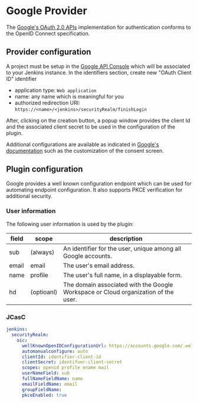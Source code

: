 # Google Provider

The [Google's OAuth 2.0 APIs][1] implementation for authentication
conforms to the OpenID Connect specification.


## Provider configuration

A project must be setup in the [Google API Console][2] which will be
associated to your Jenkins instance. In the identifiers section, create
new "OAuth Client ID" identifier

- application type: `Web application`
- name: any name which is meaningful for you
- authorized redirection URI: `https://<name>/<jenkins>/securityRealm/finishLogin`

After, clicking on the creation button, a popup window provides the
client Id and the associated client secret to be used in the
configuration of the plugin.

Additional configurations are available as indicated in [Google's documentation][1] such as the customization of the consent screen.

## Plugin configuration

Google provides a well known configuration endpoint which can be used
for automating endpoint configuration. It also supports PKCE
verification for additional security.

### User information

The following user information is used by the plugin:

| field | scope | description |
| ----- | ----- | ----------- |
| sub | (always) | An identifier for the user, unique among all Google accounts. |
| email | email | The user's email address. |
| name | profile | The user's full name, in a displayable form. |
| hd | (optioanl) | The domain associated with the Google Workspace or Cloud organization of the user. |

### JCasC

```yaml
jenkins:
  securityRealm:
    oic:
      wellKnownOpenIDConfigurationUrl: https://accounts.google.com/.well-known/openid-configuration
      automanualconfigure: auto
      clientId: identifier-client-id
      clientSecret: identifuer-client-secret
      scopes: openid profile ename mail 
      userNameField: sub
      fullNameFieldName: name
      emailFieldName: email
      groupFieldName: 
      pkceEnabled: true
```

[1]: https://developers.google.com/identity/openid-connect/openid-connect
[2]: https://console.developers.google.com/
